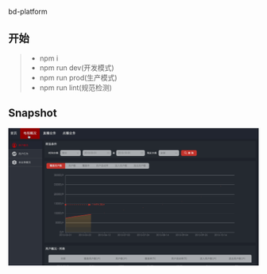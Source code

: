 bd-platform

## 开始
>* npm i
>* npm run dev(开发模式)
>* npm run prod(生产模式)
>* npm run lint(规范检测)


## Snapshot
![image](https://raw.githubusercontent.com/liekkas/bd-platform/master/snapshot.gif)
